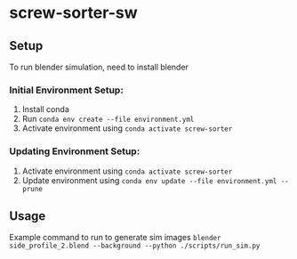 # screw-sorter-sw

## Setup
To run blender simulation, need to install blender

### Initial Environment Setup:
1. Install conda
2. Run `conda env create --file environment.yml`
3. Activate environment using `conda activate screw-sorter`

### Updating Environment Setup:
1. Activate environment using `conda activate screw-sorter`
2. Update environment using `conda env update --file environment.yml --prune`

## Usage
Example command to run to generate sim images
`blender side_profile_2.blend --background --python ./scripts/run_sim.py`

